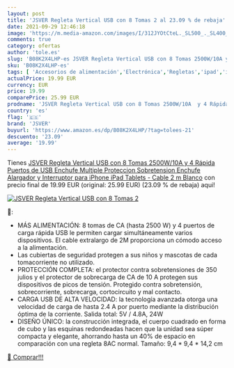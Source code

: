 ```yaml
---
layout: post
title: 'JSVER Regleta Vertical USB con 8 Tomas 2 al 23.09 % de rebaja'
date: 2021-09-29 12:46:18
image: 'https://m.media-amazon.com/images/I/312JYOtCteL._SL500_._SL400_.jpg'
comments: true
category: ofertas
author: 'tole.es'
slug: 'B08K2X4LHP-es JSVER Regleta Vertical USB con 8 Tomas 2500W/10A y 4...'
sku: 'B08K2X4LHP-es'
tags: [ 'Accesorios de alimentación','Electrónica','Regletas','ipad','iphone','jsver', ]
actualPrice: 19.99 EUR
currency: EUR
price: 19.99
comparePrice: 25.99 EUR
prodname: 'JSVER Regleta Vertical USB con 8 Tomas 2500W/10A  y 4 Rápida Puertos de USB Enchufe Multiple Proteccion Sobretension Enchufe Alargador y Interruptor para iPhone iPad Tablets - Cable 2 m Blanco'
country: 'es'
flag: '🇪🇸'
brand: 'JSVER'
buyurl: 'https://www.amazon.es/dp/B08K2X4LHP/?tag=tolees-21'
descuento: '23.09'
average: '19.99'
---
```


Tienes [JSVER Regleta Vertical USB con 8 Tomas 2500W/10A  y 4 Rápida Puertos de USB Enchufe Multiple Proteccion Sobretension Enchufe Alargador y Interruptor para iPhone iPad Tablets - Cable 2 m Blanco](https://www.amazon.es/dp/B08K2X4LHP/?tag=tolees-21) con precio final de  19.99 EUR (original: 25.99 EUR) (23.09 %  de rebaja) aqui!

[![JSVER Regleta Vertical USB con 8 Tomas 2](https://m.media-amazon.com/images/I/312JYOtCteL._SL500_._SL400_.jpg)](https://www.amazon.es/dp/B08K2X4LHP/?tag=tolees-21)

🔎:

- MÁS ALIMENTACIÓN: 8 tomas de CA (hasta 2500 W) y 4 puertos de carga rápida USB le permiten cargar simultáneamente varios dispositivos. El cable extralargo de 2M proporciona un cómodo acceso a la alimentación.
- Las cubiertas de seguridad protegen a sus niños y mascotas de cada tomacorriente no utilizado.
- PROTECCIÓN COMPLETA: el protector contra sobretensiones de 350 julios y el protector de sobrecarga de CA de 10 A protegen sus dispositivos de picos de tensión. Protegido contra sobretensión, sobrecorriente, sobrecarga, cortocircuito y mal contacto.
- CARGA USB DE ALTA VELOCIDAD: la tecnología avanzada otorga una velocidad de carga de hasta 2.4 A por puerto mediante la distribución óptima de la corriente. Salida total: 5V / 4.8A, 24W
- DISEÑO ÚNICO: la construcción integrada, el cuerpo cuadrado en forma de cubo y las esquinas redondeadas hacen que la unidad sea súper compacta y elegante, ahorrando hasta un 40% de espacio en comparación con una regleta 8AC normal. Tamaño: 9,4 * 9,4 * 14,2 cm

[🛒 Comprar!!!](https://www.amazon.es/dp/B08K2X4LHP/?tag=tolees-21)
